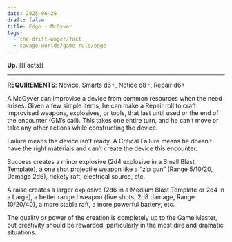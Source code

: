 ```yaml
---
date: 2025-06-28
draft: false
title: Edge - McGyver
tags:
  - the-drift-wager/fact
  - savage-worlds/game-rule/edge
---
```

**Up.** [[Facts]]

---
**REQUIREMENTS**: Novice, Smarts d6+, Notice d8+, Repair d6+ 

A McGyver can improvise a device from common resources when the need arises. Given a few simple items, he can make a Repair roll to craft improvised weapons, explosives, or tools, that last until used or the end of the encounter (GM’s call). This takes one entire turn, and he can’t move or take any other actions while constructing the device. 

Failure means the device isn’t ready. A Critical Failure means he doesn’t have the right materials and can’t create the device this encounter. 

Success creates a minor explosive (2d4 explosive in a Small Blast Template), a one shot projectile weapon like a “zip gun” (Range 5/10/20, Damage 2d6), rickety raft, electrical source, etc. 

A raise creates a larger explosive (2d6 in a Medium Blast Template or 2d4 in a Large), a better ranged weapon (five shots, 2d8 damage, Range 10/20/40), a more stable raft, a more powerful battery, etc. 

The quality or power of the creation is completely up to the Game Master, but creativity should be rewarded, particularly in the most dire and dramatic situations.